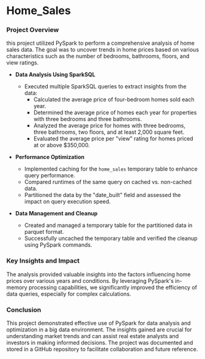# Home_Sales
 

### Project Overview
 this project utilized PySpark to perform a comprehensive analysis of home sales data. The goal was to uncover trends in home prices based on various characteristics such as the number of bedrooms, bathrooms, floors, and view ratings.


- **Data Analysis Using SparkSQL**
  - Executed multiple SparkSQL queries to extract insights from the data:
    - Calculated the average price of four-bedroom homes sold each year.
    - Determined the average price of homes each year for properties with three bedrooms and three bathrooms.
    - Analyzed the average price for homes with three bedrooms, three bathrooms, two floors, and at least 2,000 square feet.
    - Evaluated the average price per "view" rating for homes priced at or above $350,000.

- **Performance Optimization**
  - Implemented caching for the `home_sales` temporary table to enhance query performance.
  - Compared runtimes of the same query on cached vs. non-cached data.
  - Partitioned the data by the "date_built" field and assessed the impact on query execution speed.

- **Data Management and Cleanup**
  - Created and managed a temporary table for the partitioned data in parquet format.
  - Successfully uncached the  temporary table and verified the cleanup using PySpark commands.

### Key Insights and Impact
The analysis provided valuable insights into the factors influencing home prices over various years and conditions. By leveraging PySpark's in-memory processing capabilities, we significantly improved the efficiency of data queries, especially for complex calculations.

### Conclusion
This project demonstrated effective use of PySpark for data analysis and optimization in a big data environment. The insights gained are crucial for understanding market trends and can assist real estate analysts and investors in making informed decisions. The project was documented and stored in a GitHub repository to facilitate collaboration and future reference.
